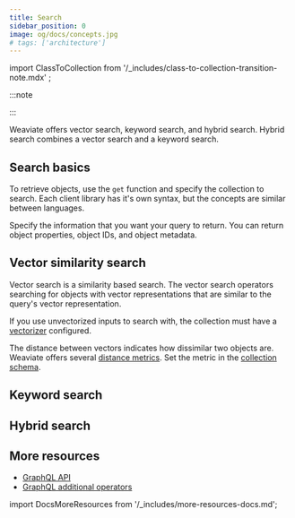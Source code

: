 ```yaml
---
title: Search
sidebar_position: 0
image: og/docs/concepts.jpg
# tags: ['architecture']
---
```


import ClassToCollection from '/_includes/class-to-collection-transition-note.mdx' ;

:::note

<ClassToCollection /> 

:::

Weaviate offers vector search, keyword search, and hybrid search. Hybrid search combines a vector search and a keyword search.

## Search basics

To retrieve objects, use the `get` function and specify the collection to search. Each client library has it's own syntax, but the concepts are similar between languages.

Specify the information that you want your query to return. You can return object properties, object IDs, and object metadata.

## Vector similarity search

Vector search is a similarity based search. The vector search operators searching for objects with vector representations that are similar to the query's vector representation. 

If you use unvectorized inputs to search with, the collection must have a [vectorizer](../modules/retriever-vectorizer-modules/index.md) configured.

The distance between vectors indicates how dissimilar two objects are. Weaviate offers several [distance metrics](../../config-refs/distances.md). Set the metric in the [collection schema](../../config-refs/schema.md#default-distance-metric).
  
## Keyword search

## Hybrid search

## More resources

- [GraphQL API](/developers/weaviate/api/graphql)
- [GraphQL additional operators](/developers/weaviate/api/graphql/additional-operators)

import DocsMoreResources from '/_includes/more-resources-docs.md';

<DocsMoreResources />
